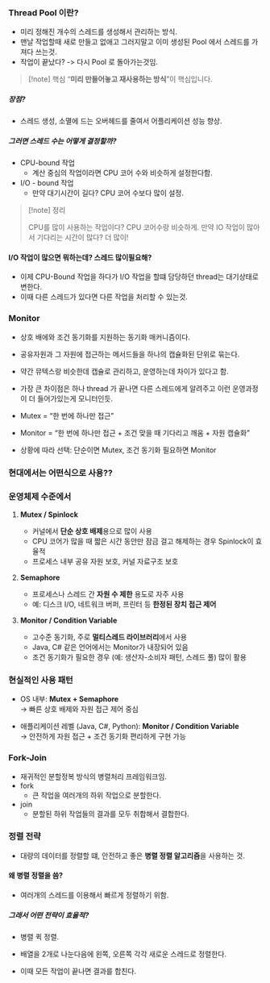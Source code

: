 

### Thread Pool 이란?

- 미리 정해진 개수의 스레드를 생성해서 관리하는 방식. 
- 맨날 작업할때 새로 만들고 없애고 그러지말고 이미 생성된 Pool 에서 스레드를 가져다 쓰는것. 
- 작업이 끝났다? -> 다시 Pool 로 돌아가는것임. 

> [!note] 핵심
> “**미리 만들어놓고 재사용하는 방식**”이 핵심입니다.


##### 장점? 

- 스레드 생성, 소멸에 드는 오버헤드를 줄여서 어플리케이션 성능 향상.

##### 그러면 스레드 수는 어떻게 결정할까?

- CPU-bound 작업
	- 계산 중심의 작업이라면 CPU 코어 수와 비슷하게 설정한다함. 
- I/O - bound 작업 
	- 만약 대기시간이 길다? CPU 코어 수보다 많이 설정. 

>[!note] 정리
>
>CPU를 많이 사용하는 작업이다? CPU 코어수랑 비슷하게.
>만약 IO 작업이 많아서 기다리는 시간이 많다? 더 많이!

#### I/O 작업이 많으면 뭐하는데? 스레드 많이필요해?

- 이제 CPU-Bound 작업을 하다가 I/O 작업을 할떄 담당하던 thread는 대기상태로 변한다.
- 이때 다른 스레드가 있다면 다른 작업을 처리할 수 있는것. 


### Monitor 

- 상호 배에와 조건 동기화를 지원하는 동기화 매커니즘이다. 
- 공유자원과 그 자원에 접근하는 메서드들을 하나의 캡슐화된 단위로 묶는다. 
- 약간 뮤텍스랑 비슷한데 캡슐로 관리하고, 운영하는데 차이가 있다고 함.
- 가장 큰 차이점은 하나 thread 가 끝나면 다른 스레드에게 알려주고 이런 운영과정이 더 들어가있는게 모니터인듯. 

- Mutex = “한 번에 하나만 접근”
- Monitor = “한 번에 하나만 접근 + 조건 맞을 때 기다리고 깨움 + 자원 캡슐화”
- 상황에 따라 선택: 단순이면 Mutex, 조건 동기화 필요하면 Monitor


### 현대에서는 어떤식으로 사용??

### 운영체제 수준에서

1. **Mutex / Spinlock**
    
    - 커널에서 **단순 상호 배제**용으로 많이 사용
    - CPU 코어가 많을 때 짧은 시간 동안만 잠금 걸고 해제하는 경우 Spinlock이 효율적
    - 프로세스 내부 공유 자원 보호, 커널 자료구조 보호
        
2. **Semaphore**
    
    - 프로세스나 스레드 간 **자원 수 제한** 용도로 자주 사용
    - 예: 디스크 I/O, 네트워크 버퍼, 프린터 등 **한정된 장치 접근 제어**
        
3. **Monitor / Condition Variable**
    
    - 고수준 동기화, 주로 **멀티스레드 라이브러리**에서 사용
    - Java, C# 같은 언어에서는 Monitor가 내장되어 있음
    - 조건 동기화가 필요한 경우 (예: 생산자-소비자 패턴, 스레드 풀) 많이 활용


### 현실적인 사용 패턴

- OS 내부: **Mutex + Semaphore**  
    → 빠른 상호 배제와 자원 접근 제어 중심
    
- 애플리케이션 레벨 (Java, C#, Python): **Monitor / Condition Variable**  
    → 안전하게 자원 접근 + 조건 동기화 편리하게 구현 가능

### Fork-Join

- 재귀적인 분할정복 방식의 병렬처리 프레임워크임. 
- fork
	- 큰 작업을 여러개의 하위 작업으로 분할한다.
- join 
	- 분할된 하위 작업들의 결과를 모두 취합해서 결합한다. 


### 정렬 전략

- 대량의 데이터를 정렬할 떄, 안전하고 좋은 **병렬 정렬 알고리즘**을 사용하는 것. 

#### 왜 병렬 정렬을 씀?

- 여러개의 스레드를 이용해서 빠르게 정렬하기 위함. 

##### 그래서 어떤 전략이 효율적?

- 병렬 퀵 정렬. 

- 배열을 2개로 나눈다음에 왼쪽, 오른쪽 각각 새로운 스레드로 정렬한다. 
- 이때 모든 작업이 끝나면 결과를 합친다. 

